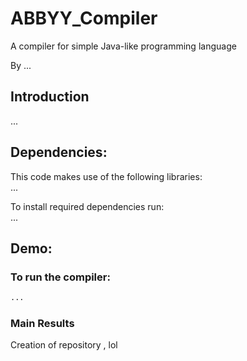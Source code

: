 # ABBYY_Compiler

A compiler for simple Java-like programming language

By ... <br />

## Introduction
...

## Dependencies:

This code makes use of the following libraries: <br />
...<br />

To install required dependencies run:<br />
...<br />

## Demo:

### To run the compiler:
```asm
...
```
### Main Results
Creation of repository , lol